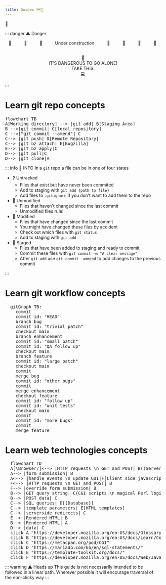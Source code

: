 ```yaml
---
title: Guides 🗺️🧭
---
```


:compass:

::: danger :warning: Danger
<div class="marquee" >
  <div class="marquee_content">
    <span>🚚</span>
    <span class="blink">🚨</span>
    <span>🚧</span>
    <span>Under construction</span>
    <span>🚧</span>
    <span class="blink">🚨</span>
    <span>🚛</span>
    <span>🚧</span>
  </div>
  <!-- Mirrors the content above -->
  <div class="marquee_content">
    <span>🚚</span>
    <span class="blink">🚨</span>
    <span>🚧</span>
    <span>Under construction</span>
    <span>🚧</span>
    <span class="blink">🚨</span>
    <span>🚛</span>
    <span>🚧</span>  
  </div>
</div>

<p style="text-align: center;">
<br/>
🧙
<br/>
IT'S DANGEROUS TO GO ALONE!
<br/>
TAKE THIS.
<br/>
💻
</p>
:::

<Mermaid hidden/> <!--idk why but this needs to be done to get the diagrams to render-->

# Learn git repo concepts

<pre class="mermaid">
flowchart TB
A[Working directory] --> |git add| B[Staging Area]
B -->|git commit| C[local repository]
C -->|"git commit --amend"| C
C--> |git push| D[Remote Repository]
C--> |git bz attach| E[Bugzilla]
E--> |git bz apply|C
D--> |git pull|C
D--> |git clone|A
</pre>

::: info :rainbow: INFO
In a `git` repo a file can be in one of four states
* :question: Untracked
  - Files that exist but have never been commited
  - Add to staging with `git add {path to file}`
  - Add files to `.gitignore` if you don't want to add them to the repo
* :page_facing_up: Unmodified
  - Files that haven't changed since the last commit
  - Unmodified files rule!
* :construction: Modified 
  - Files that have changed since the last commit
  - You might have changed these files by accident
  - Check out which files with `git status`
  - Add to staging with `git add`
* :safety_vest: Staged
  - Files that have been added to staging and ready to commit
  - Commit these files with `git commit -m "A clear message"`
  - After `git add` use `git commit -ammend` to add changes to the previous commit

:::

# Learn git workflow concepts

<pre class="mermaid">
  gitGraph TB:
    commit
    commit id: "HEAD"
    branch bug
    commit id: "trivial patch"
    checkout main
    branch enhancement
    commit id: "small patch"
    commit id: "QA follow up"
    checkout main
    branch feature
    commit id: "large patch"
    checkout main
    commit
    merge bug
    commit id: "other bugs"
    commit
    merge enhancement
    checkout feature
    commit id: "follow up"
    commit id: "unit tests"
    checkout main
    commit
    commit id: "more bugs"
    commit
    merge feature
</pre>

# Learn web technologies concepts

<pre class="mermaid">
  flowchart TD 
  A[\Browser/]<--> |HTTP requests \n GET and POST| B((Server))
  A--> |form submission| B
  A<--> |handle events \n update GUI|F[Client side javascript]
  F<--> |HTTP requests \n GET and POST| B
  F--> |override form submission| B
  B--> |GET query string| C{CGI scripts \n magical Perl logic}
  B--> |POST data| C
  C--> |SQL queries| D[(Database)]
  C--> |template parameters| E[HTML templates]
  C--> |serverside redirects| C
  E--> |Rendered HTML| B
  B--> |Rendered HTML| A
  D--> |data| C
  click A "https://developer.mozilla.org/en-US/docs/Glossary/Browser"
  click B "https://developer.mozilla.org/en-US/docs/Learn/Common_questions/Web_mechanics/What_is_a_web_server"
  click C "https://metacpan.org/pod/CGI"
  click D "https://mariadb.com/kb/en/sql-statements/"
  click E "https://template-toolkit.org/docs/"
  click F "https://developer.mozilla.org/en-US/docs/Web/JavaScript"
</pre>
<!--click B "/blog" "This is supposed to be a tooltip for a link but doesn't work"-->

::: warning :warning: Heads up
This guide is not necessarily intended to be followed in a linear path. Wherever possible it will encourage traversal of the <Badge type="tip">non-clicky way</Badge>
:::

<style scoped>
  .blink {
    animation: blinker 1s linear infinite;
  }

  @keyframes blinker {
    50% {
      opacity: 0;
    }
  }

.marquee {
  --gap: 1rem;
  display: flex;
  overflow: hidden;
  user-select: none;
  gap: var(--gap);
}

.marquee_content {
  flex-shrink: 0;
  display: flex;
  justify-content: space-around;
  min-width: 100%;
  gap: var(--gap);
}

.marquee_content {
  animation: scroll 10s linear infinite;
}

@keyframes scroll {
  from {
    transform: translateX(0);
  }
  to {
    transform: translateX(calc(-100% - var(--gap)));
  }
}

/* Pause animation when reduced-motion is set */
@media (prefers-reduced-motion: reduce) {
  .marquee_content {
    animation-play-state: paused !important;
  }
}

/* Enable animation */
.marquee_content {
  animation: scroll 10s linear infinite;
}

</style>